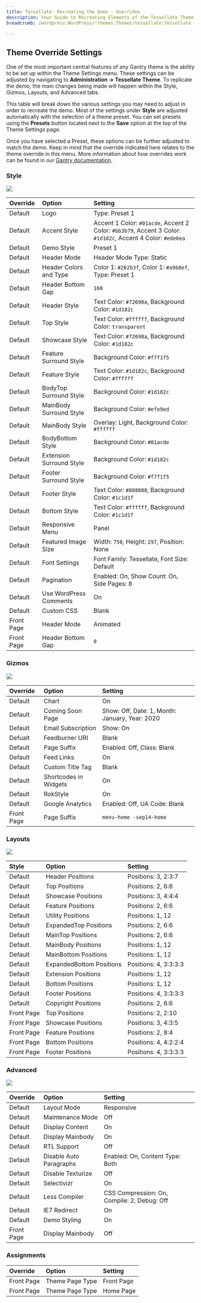 ```yaml
---
title: Tessellate: Recreating the Demo - Overrides
description: Your Guide to Recreating Elements of the Tessellate Theme for WordPress
breadcrumb: /wordpress:WordPress/!themes:Themes/tessellate:Tessellate

---
```


Theme Override Settings
-----

One of the most important central features of any Gantry theme is the ability to be set up within the Theme Settings menu. These settings can be adjusted by navigating to **Administration -> Tessellate Theme**. To replicate the demo, the main changes being made will happen within the Style, Gizmos, Layouts, and Advanced tabs.

This table will break down the various settings you may need to adjust in order to recreate the demo. Most of the settings under **Style** are adjusted automatically with the selection of a theme preset. You can set presets using the **Presets** button located next to the **Save** option at the top of the Theme Settings page.

Once you have selected a Preset, these options can be further adjusted to match the demo. Keep in mind that the override indicated here relates to the theme override in this menu. More information about how overrides work can be found in our [Gantry documentation][override].

### Style

![][style]

| Override   | Option                   | Setting                                                                                                    |  
| :--------- | :----------------------- | :--------------------------------------------------------------------------------------------------------- |  
| Default    | Logo                     | Type: Preset 1                                                                                             |  
| Default    | Accent Style             | Accent 1 Color: `#01acde`, Accent 2 Color: `#bb3b79`, Accent 3 Color: `#1d182c`, Accent 4 Color: `#ede6ea` |  
| Default    | Demo Style               | Preset 1                                                                                                   |  
| Default    | Header Mode              | Header Mode Type: Static                                                                                   |  
| Default    | Header Colors and Type   | Color 1: `#262b3f`, Color 1: `#a9b8ef`, Type: Preset 1                                                     |  
| Default    | Header Bottom Gap        | `160`                                                                                                      |  
| Default    | Header Style             | Text Color: `#72698a`, Background Color: `#1d182c`                                                         |  
| Default    | Top Style                | Text Color: `#ffffff`, Background Color: `transparent`                                                     |  
| Default    | Showcase Style           | Text Color: `#72698a`, Background Color: `#1d182c`                                                         |  
| Default    | Feature Surround Style   | Background Color: `#f7f1f5`                                                                                |  
| Default    | Feature Style            | Text Color: `#1d182c`, Background Color: `#ffffff`                                                         |  
| Default    | BodyTop Surround Style   | Background Color: `#1d182c`                                                                                |  
| Default    | MainBody Surround Style  | Background Color: `#efe9ed`                                                                                |  
| Default    | MainBody Style           | Overlay: Light, Background Color: `#ffffff`                                                                |  
| Default    | BodyBottom Style         | Background Color: `#01acde`                                                                                |  
| Default    | Extension Surround Style | Background Color: `#1d182c`                                                                                |  
| Default    | Footer Surround Style    | Background Color: `#f7f1f5`                                                                                |  
| Default    | Footer Style             | Text Color: `#808080`, Background Color: `#1c1d1f`                                                         |  
| Default    | Bottom Style             | Text Color: `#ffffff`, Background Color: `#1c1d1f`                                                         |  
| Default    | Responsive Menu          | Panel                                                                                                      |  
| Default    | Featured Image Size      | Width: `750`, Height: `297`, Position: None                                                                |  
| Default    | Font Settings            | Font Family: Tessellate, Font Size: Default                                                                |  
| Default    | Pagination               | Enabled: On, Show Count: On, Side Pages: 8                                                                 |  
| Default    | Use WordPress Comments   | On                                                                                                         |  
| Default    | Custom CSS               | Blank                                                                                                      |  
| Front Page | Header Mode              | Animated                                                                                                   |  
| Front Page | Header Bottom Gap        | `0`                                                                                                        |  

### Gizmos

![][gizmos]

| Override    | Option                | Setting                                        |
| :---------- | :----------           | :----------                                    |
| Default     | Chart                 | On                                             |
| Default     | Coming Soon Page      | Show: Off, Date: 1, Month: January, Year: 2020 |
| Default     | Email Subscription    | Show: On                                       |
| Defualt     | Feedburner URI        | Blank                                          |
| Default     | Page Suffix           | Enabled: Off, Class: Blank                     |
| Default     | Feed Links            | On                                             |
| Default     | Custom Title Tag      | Blank                                          |
| Default     | Shortcodes in Widgets | On                                             |
| Default     | RokStyle              | On                                             |
| Default     | Google Analytics      | Enabled: Off, UA Code: Blank                   |
| Front Page  | Page Suffix           | `menu-home -sep14-home`                        |

### Layouts

![][layouts]

|   Style    |          Option          |        Setting        |
| :--------- | :----------------------- | :-------------------- |
| Default    | Header Positions         | Positions: 3, 2:3:7   |
| Default    | Top Positions            | Positions: 2, 6:6     |
| Default    | Showcase Positions       | Positions: 3, 4:4:4   |
| Default    | Feature Positions        | Positions: 2, 6:6     |
| Default    | Utility Positions        | Positions: 1, 12      |
| Default    | ExpandedTop Positions    | Positions: 2, 6:6     |
| Default    | MainTop Positions        | Positions: 2, 6:6     |
| Default    | MainBody Positions       | Positions: 1, 12      |
| Default    | MainBottom Positions     | Positions: 1, 12      |
| Default    | ExpandedBottom Positions | Positions: 4, 3:3:3:3 |
| Default    | Extension Positions      | Positions: 1, 12      |
| Default    | Bottom Positions         | Positions: 1, 12      |
| Default    | Footer Positions         | Positions: 4, 3:3:3:3 |
| Default    | Copyright Positions      | Positions: 2, 6:6     |
| Front Page | Top Positions            | Positions: 2, 2:10    |
| Front Page | Showcase Positions       | Positions: 3, 4:3:5   |
| Front Page | Feature Positions        | Positions: 2, 8:4     |
| Front Page | Bottom Positions         | Positions: 4, 4:2:2:4 |
| Front Page | Footer Positions         | Positions: 4, 3:3:3:3 |

### Advanced

![][advanced]

| Override    | Option                  | Setting                                     |
| :---------- | :----------             | :----------                                 |
| Default     | Layout Mode             | Responsive                                  |
| Default     | Maintenance Mode        | Off                                         |
| Default     | Display Content         | On                                          |
| Default     | Display Mainbody        | On                                          |
| Default     | RTL Support             | Off                                         |
| Default     | Disable Auto Paragraphs | Enabled: On, Content Type: Both             |
| Default     | Disable Texturize       | Off                                         |
| Default     | Selectivizr             | On                                          |
| Default     | Less Compiler           | CSS Compression: On, Compile: 2, Debug: Off |
| Default     | IE7 Redirect            | On                                          |
| Default     | Demo Styling            | On                                          |
| Front Page  | Display Mainbody        | Off                                         |

### Assignments

| Override    | Option             | Setting     |
| :---------- | :----------        | :---------- |
| Front Page  | Theme Page Type | Front Page  |
| Front Page  | Theme Page Type | Home Page   |

[demo]: assets/tessellate2.jpeg
[menu]: ../../start/menu.md
[override]: http://docs.gantry.org/gantry4/configure
[advanced]: assets/setadvanced.jpeg
[layouts]: assets/setlayouts.jpeg
[gizmos]: assets/setgizmos.jpeg
[assignments]: assets/setassignments.jpeg
[style]: assets/setstyle.jpeg

